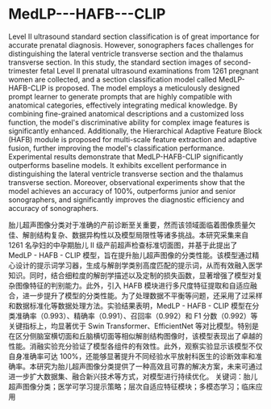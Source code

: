 # MedLP---HAFB---CLIP
Level II ultrasound standard section classification is of great importance for accurate prenatal diagnosis. However, sonographers faces challenges for distinguishing  the lateral ventricle  transverse section and  the thalamus transverse section.  In this study, the standard section images of second-trimester fetal Level II prenatal ultrasound examinations from 1261 pregnant women are collected, and a section classification model called MedLP-HAFB-CLIP is proposed. The model employs a meticulously designed prompt learner to generate prompts that are highly compatible with anatomical categories, effectively integrating medical knowledge. By combining fine-grained anatomical descriptions and a customized loss function, the model's discriminative ability for complex image features is significantly enhanced. Additionally, the Hierarchical Adaptive Feature Block (HAFB) module is proposed for multi-scale feature extraction and adaptive fusion, further improving the model's classification performance. Experimental results demonstrate that  MedLP-HAFB-CLIP significantly outperforms baseline models. It exhibits excellent performance in distinguishing the lateral ventricle  transverse section and  the thalamus transverse section. Moreover, observational experiments show that the model achieves an accuracy of 100\%, outperforms junior and senior sonographers, and significantly improves the diagnostic efficiency and accuracy of sonographers.

胎儿超声图像分类对于准确的产前诊断至关重要，然而该领域面临着图像质量欠佳、解剖结构复杂、数据异构性以及模型局限性等诸多挑战。本研究采集来自 1261 名孕妇的中孕期胎儿 II 级产前超声检查标准切面图，并基于此提出了 MedLP - HAFB - CLIP 模型，旨在提升胎儿超声图像的分类性能。该模型通过精心设计的提示词学习器，生成与解剖学类别高度匹配的提示词，从而有效融入医学知识。同时，结合细粒度的解剖学描述以及定制的损失函数，显著增强了模型对复杂图像特征的判别能力。此外，引入 HAFB 模块进行多尺度特征提取和自适应融合，进一步提升了模型的分类性能。为了处理数据不平衡等问题，还采用了过采样和数据标准化等数据处理方法。实验结果表明，MedLP - HAFB - CLIP 模型在分类准确率（0.993）、精确率（0.991）、召回率（0.992）和 F1 分数（0.992）等关键指标上，均显著优于 Swin Transformer、EfficientNet 等对比模型。特别是在区分侧脑室横切面和丘脑横切面等相似解剖结构图像时，该模型表现出了卓越的性能。消融实验充分验证了模型各组件的有效性。此外，观察实验显示该模型不仅自身准确率可达 100%，还能够显著提升不同经验水平放射科医生的诊断效率和准确率。本研究为胎儿超声图像分类提供了一种高效且可靠的解决方案，未来可通过进一步扩大数据集、融合新兴技术等方式，对模型进行持续优化。
关键词：胎儿超声图像分类；医学可学习提示策略；层次自适应特征模块；多模态学习；临床应用
